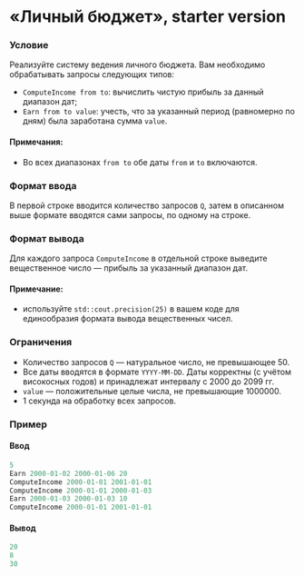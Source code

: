 # «Личный бюджет», starter version

### Условие
 
Реализуйте систему ведения личного бюджета. Вам необходимо обрабатывать запросы следующих типов:

* `ComputeIncome from to`: вычислить чистую прибыль за данный диапазон дат;
* `Earn from to value`: учесть, что за указанный период (равномерно по дням) была заработана сумма `value`.

#### Примечания:

* Во всех диапазонах `from to` обе даты `from` и `to` включаются.

### Формат ввода

В первой строке вводится количество запросов `Q`, затем в описанном выше формате вводятся сами запросы, по одному на строке.

### Формат вывода

Для каждого запроса `ComputeIncome` в отдельной строке выведите вещественное число — прибыль за указанный диапазон дат.

#### Примечание:

* используйте `std::cout.precision(25)` в вашем коде для единообразия формата вывода вещественных чисел.

### Ограничения

* Количество запросов `Q` — натуральное число, не превышающее 50.
* Все даты вводятся в формате `YYYY-MM-DD`. Даты корректны (с учётом високосных годов) и принадлежат интервалу с 2000 до 2099 гг.
* `value` — положительные целые числа, не превышающие 1000000.
* 1 секунда на обработку всех запросов.

### Пример

#### Ввод

```objectivec
5
Earn 2000-01-02 2000-01-06 20
ComputeIncome 2000-01-01 2001-01-01
ComputeIncome 2000-01-01 2000-01-03
Earn 2000-01-03 2000-01-03 10
ComputeIncome 2000-01-01 2001-01-01
```

#### Вывод

```objectivec
20
8
30
```